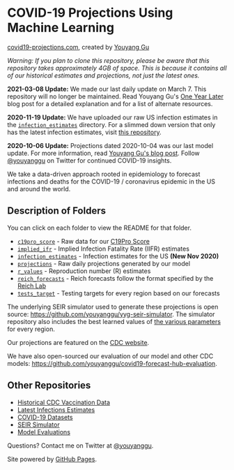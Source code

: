 # COVID-19 Projections Using Machine Learning

[covid19-projections.com](https://covid19-projections.com/), created by [Youyang Gu](https://youyanggu.com/)

*Warning: If you plan to clone this repository, please be aware that this repository takes approximately 4GB of space. This is because it contains all of our historical estimates and projections, not just the latest ones.*

**2021-03-08 Update:** We made our last daily update on March 7. This repository will no longer be maintained. Read Youyang Gu's [One Year Later](https://youyanggu.com/blog/one-year-later) blog post for a detailed explanation and for a list of alternate resources.

**2020-11-19 Update:** We have uploaded our raw US infection estimates in the [`infection_estimates`](/infection_estimates) directory. For a slimmed down version that only has the latest infection estimates, visit [this repository](https://github.com/youyanggu/covid19-infection-estimates-latest).

**2020-10-06 Update:** Projections dated 2020-10-04 was our last model update. For more information, read [Youyang Gu's blog post](https://youyanggu.com/blog/six-months-later). Follow [@youyanggu](https://twitter.com/youyanggu) on Twitter for continued COVID-19 insights.

We take a data-driven approach rooted in epidemiology to forecast infections and deaths for the COVID-19 / coronavirus epidemic in the US and around the world.

## Description of Folders

You can click on each folder to view the README for that folder.

* [`c19pro_score`](/c19pro_score) - Raw data for our [C19Pro Score](https://covid19-projections.com/maps/#c19pro-score)
* [`implied_ifr`](/implied_ifr) - Implied Infection Fatality Rate (IIFR) estimates
* [`infection_estimates`](/infection_estimates) - Infection estimates for the US **(New Nov 2020)**
* [`projections`](/projections) - Raw daily projections generated by our model
* [`r_values`](/r_values) - Reproduction number (R) estimates
* [`reich_forecasts`](/reich_forecasts) - Reich forecasts follow the format specified by the [Reich Lab](https://github.com/reichlab/covid19-forecast-hub)
* [`tests_target`](/tests_target) - Testing targets for every region based on our forecasts

The underlying SEIR simulator used to generate these projections is open source: https://github.com/youyanggu/yyg-seir-simulator. The simulator repository also includes the best learned values of [the various parameters](https://github.com/youyanggu/yyg-seir-simulator#parameters) for every region.

Our projections are featured on the [CDC website](https://www.cdc.gov/coronavirus/2019-ncov/covid-data/forecasting-us.html).

We have also open-sourced our evaluation of our model and other CDC models: https://github.com/youyanggu/covid19-forecast-hub-evaluation.

## Other Repositories

- [Historical CDC Vaccination Data](https://github.com/youyanggu/covid19-cdc-vaccination-data)
- [Latest Infections Estimates](https://github.com/youyanggu/covid19-infection-estimates-latest)
- [COVID-19 Datasets](https://github.com/youyanggu/covid19-datasets)
- [SEIR Simulator](https://github.com/youyanggu/yyg-seir-simulator)
- [Model Evaluations](https://github.com/youyanggu/covid19-forecast-hub-evaluation)

Questions? Contact me on Twitter at [@youyanggu](https://twitter.com/youyanggu).

Site powered by [GitHub Pages](https://pages.github.com/).
